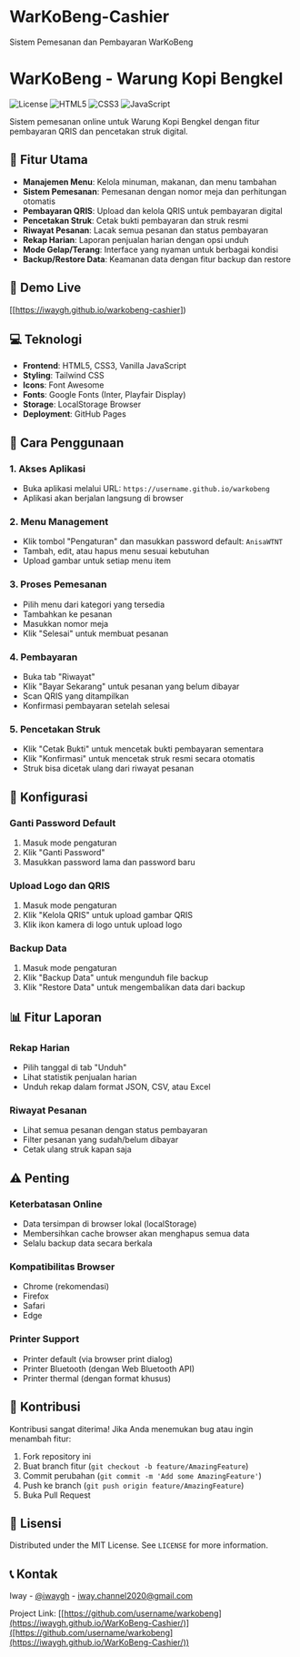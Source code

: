 # WarKoBeng-Cashier
Sistem Pemesanan dan Pembayaran WarKoBeng
# WarKoBeng - Warung Kopi Bengkel

![License](https://img.shields.io/badge/license-MIT-blue.svg)
![HTML5](https://img.shields.io/badge/html5-%23E34F26.svg?style=flat&logo=html5&logoColor=white)
![CSS3](https://img.shields.io/badge/css3-%231572B6.svg?style=flat&logo=css3&logoColor=white)
![JavaScript](https://img.shields.io/badge/javascript-%23F7DF1E.svg?style=flat&logo=javascript&logoColor=black)

Sistem pemesanan online untuk Warung Kopi Bengkel dengan fitur pembayaran QRIS dan pencetakan struk digital.

## 🌟 Fitur Utama

- **Manajemen Menu**: Kelola minuman, makanan, dan menu tambahan
- **Sistem Pemesanan**: Pemesanan dengan nomor meja dan perhitungan otomatis
- **Pembayaran QRIS**: Upload dan kelola QRIS untuk pembayaran digital
- **Pencetakan Struk**: Cetak bukti pembayaran dan struk resmi
- **Riwayat Pesanan**: Lacak semua pesanan dan status pembayaran
- **Rekap Harian**: Laporan penjualan harian dengan opsi unduh
- **Mode Gelap/Terang**: Interface yang nyaman untuk berbagai kondisi
- **Backup/Restore Data**: Keamanan data dengan fitur backup dan restore

## 🚀 Demo Live

[[https://iwaygh.github.io/warkobeng-cashier])

## 💻 Teknologi

- **Frontend**: HTML5, CSS3, Vanilla JavaScript
- **Styling**: Tailwind CSS
- **Icons**: Font Awesome
- **Fonts**: Google Fonts (Inter, Playfair Display)
- **Storage**: LocalStorage Browser
- **Deployment**: GitHub Pages

## 📱 Cara Penggunaan

### 1. Akses Aplikasi
- Buka aplikasi melalui URL: `https://username.github.io/warkobeng`
- Aplikasi akan berjalan langsung di browser

### 2. Menu Management
- Klik tombol "Pengaturan" dan masukkan password default: `AnisaWTNT`
- Tambah, edit, atau hapus menu sesuai kebutuhan
- Upload gambar untuk setiap menu item

### 3. Proses Pemesanan
- Pilih menu dari kategori yang tersedia
- Tambahkan ke pesanan
- Masukkan nomor meja
- Klik "Selesai" untuk membuat pesanan

### 4. Pembayaran
- Buka tab "Riwayat"
- Klik "Bayar Sekarang" untuk pesanan yang belum dibayar
- Scan QRIS yang ditampilkan
- Konfirmasi pembayaran setelah selesai

### 5. Pencetakan Struk
- Klik "Cetak Bukti" untuk mencetak bukti pembayaran sementara
- Klik "Konfirmasi" untuk mencetak struk resmi secara otomatis
- Struk bisa dicetak ulang dari riwayat pesanan

## 🔧 Konfigurasi

### Ganti Password Default
1. Masuk mode pengaturan
2. Klik "Ganti Password"
3. Masukkan password lama dan password baru

### Upload Logo dan QRIS
1. Masuk mode pengaturan
2. Klik "Kelola QRIS" untuk upload gambar QRIS
3. Klik ikon kamera di logo untuk upload logo

### Backup Data
1. Masuk mode pengaturan
2. Klik "Backup Data" untuk mengunduh file backup
3. Klik "Restore Data" untuk mengembalikan data dari backup

## 📊 Fitur Laporan

### Rekap Harian
- Pilih tanggal di tab "Unduh"
- Lihat statistik penjualan harian
- Unduh rekap dalam format JSON, CSV, atau Excel

### Riwayat Pesanan
- Lihat semua pesanan dengan status pembayaran
- Filter pesanan yang sudah/belum dibayar
- Cetak ulang struk kapan saja

## ⚠️ Penting

### Keterbatasan Online
- Data tersimpan di browser lokal (localStorage)
- Membersihkan cache browser akan menghapus semua data
- Selalu backup data secara berkala

### Kompatibilitas Browser
- Chrome (rekomendasi)
- Firefox
- Safari
- Edge

### Printer Support
- Printer default (via browser print dialog)
- Printer Bluetooth (dengan Web Bluetooth API)
- Printer thermal (dengan format khusus)

## 🤝 Kontribusi

Kontribusi sangat diterima! Jika Anda menemukan bug atau ingin menambah fitur:

1. Fork repository ini
2. Buat branch fitur (`git checkout -b feature/AmazingFeature`)
3. Commit perubahan (`git commit -m 'Add some AmazingFeature'`)
4. Push ke branch (`git push origin feature/AmazingFeature`)
5. Buka Pull Request

## 📄 Lisensi

Distributed under the MIT License. See `LICENSE` for more information.

## 📞 Kontak

Iway - [@iwaygh](https://github.com/iwaygh) - iway.channel2020@gmail.com

Project Link: [[https://github.com/username/warkobeng](https://iwaygh.github.io/WarKoBeng-Cashier/)]([https://github.com/username/warkobeng](https://iwaygh.github.io/WarKoBeng-Cashier/))

